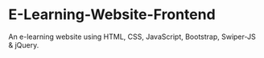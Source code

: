 # E-Learning-Website-Frontend
An e-learning website using HTML, CSS, JavaScript, Bootstrap, Swiper-JS &amp; jQuery.

